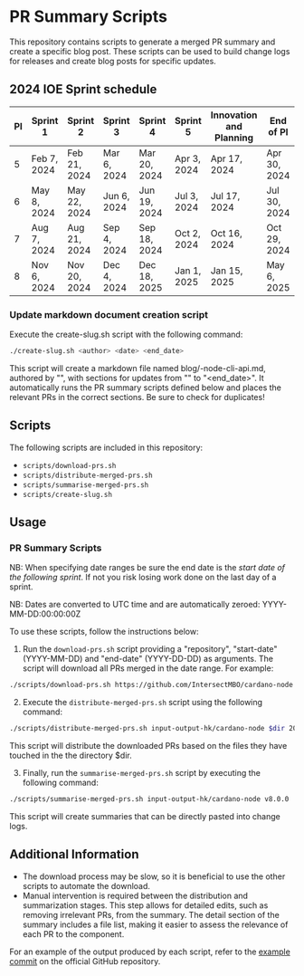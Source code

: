 # PR Summary Scripts

This repository contains scripts to generate a merged PR summary and create a specific blog post. These scripts can be used to build change logs for releases and create blog posts for specific updates.


## 2024 IOE Sprint schedule 

| PI | Sprint 1    | Sprint 2    | Sprint 3    | Sprint 4    | Sprint 5    | Innovation and Planning | End of PI    |
|----|-------------|-------------|-------------|-------------|-------------|-------------------------|--------------|
| 5  | Feb 7, 2024 | Feb 21, 2024| Mar 6, 2024 | Mar 20, 2024| Apr 3, 2024 | Apr 17, 2024            | Apr 30, 2024 |
| 6  | May 8, 2024 | May 22, 2024| Jun 6, 2024 | Jun 19, 2024| Jul 3, 2024 | Jul 17, 2024            | Jul 30, 2024 |
| 7  | Aug 7, 2024 | Aug 21, 2024| Sep 4, 2024 | Sep 18, 2024| Oct 2, 2024 | Oct 16, 2024            | Oct 29, 2024 |
| 8  | Nov 6, 2024 | Nov 20, 2024| Dec 4, 2024 | Dec 18, 2025| Jan 1, 2025 | Jan 15, 2025            | May 6, 2025  |


### Update markdown document creation script

Execute the create-slug.sh script with the following command:

```bash
./create-slug.sh <author> <date> <end_date>
```
This script will create a markdown file named blog/<date>-node-cli-api.md, authored by "<author>", with sections for updates from "<date>" to "<end_date>". It automatically runs the PR summary scripts defined below and places the relevant PRs in the correct sections. Be sure to check for duplicates!


## Scripts

The following scripts are included in this repository:

- `scripts/download-prs.sh`
- `scripts/distribute-merged-prs.sh`
- `scripts/summarise-merged-prs.sh`
- `scripts/create-slug.sh`

## Usage

### PR Summary Scripts

NB: When specifying date ranges be sure the end date is the _start date of the following sprint_. If not you risk losing work done on the last day of a sprint. 

NB: Dates are converted to UTC time and are automatically zeroed: YYYY-MM-DD:00:00:00Z

To use these scripts, follow the instructions below:

1. Run the `download-prs.sh` script providing a "repository", "start-date" (YYYY-MM-DD) and "end-date" (YYYY-DD-DD) as arguments. The script will download all PRs merged in the date range. For example:

```bash
./scripts/download-prs.sh https://github.com/IntersectMBO/cardano-node.git  2023-06-30 2023-07-30
```

2. Execute the `distribute-merged-prs.sh` script using the following command:

```bash
./scripts/distribute-merged-prs.sh input-output-hk/cardano-node $dir 2023-06-30 2023-07-30
```

This script will distribute the downloaded PRs based on the files they have touched in the the directory $dir.

3. Finally, run the `summarise-merged-prs.sh` script by executing the following command:

```bash
./scripts/summarise-merged-prs.sh input-output-hk/cardano-node v8.0.0
```

This script will create summaries that can be directly pasted into change logs.


## Additional Information

- The download process may be slow, so it is beneficial to use the other scripts to automate the download.
- Manual intervention is required between the distribution and summarization stages. This step allows for detailed edits, such as removing irrelevant PRs, from the summary. The detail section of the summary includes a file list, making it easier to assess the relevance of each PR to the component.

For an example of the output produced by each script, refer to the [example commit](https://github.com/input-output-hk/cardano-node/pull/5137/commits) on the official GitHub repository.
